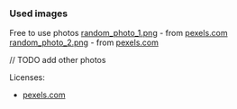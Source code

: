 ### Used images

Free to use photos
[random_photo_1.png](./random_photo_1.png) - from [pexels.com](https://www.pexels.com/photo/photo-of-cathedral-near-buildings-and-river-2311602/)
[random_photo_2.png](./random_photo_2.png) - from [pexels.com](https://www.pexels.com/photo/brown-concrete-bridge-2598484/)

// TODO add other photos

Licenses:
- [pexels.com](https://www.pexels.com/license/)
